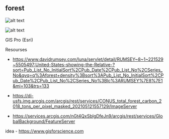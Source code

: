 ## forest

![alt text](https://github.com/SergeyShchus/GIS_PRO/blob/main/Forest/Layout3.jpg?raw=true)

![alt text](https://github.com/SergeyShchus/GIS_PRO/blob/main/Forest/Layout4.jpg?raw=true)

GIS Pro (Esri)

Resourses


 - https://www.davidrumsey.com/luna/servlet/detail/RUMSEY~8~1~221529~5505497:United-States-showing-the-Relative-?sort=Pub_List_No_InitialSort%2CPub_Date%2CPub_List_No%2CSeries_No&qvq=q%3Aforest+density%3Bsort%3APub_List_No_InitialSort%2CPub_Date%2CPub_List_No%2CSeries_No%3Blc%3ARUMSEY%7E8%7E1&mi=103&trs=133

 - https://di-usfs.img.arcgis.com/arcgis/rest/services/CONUS_total_forest_carbon_2018_tons_per_pixel_masked_202105121557129/ImageServer

 - https://services.arcgis.com/nGt4QxSblgDfeJn9/arcgis/rest/services/GlobalBackground/FeatureServer


idea - https://www.gisforscience.com
